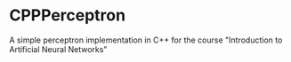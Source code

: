 # CPPPerceptron
A simple perceptron implementation in C++ for the course "Introduction to Artificial Neural Networks" 
